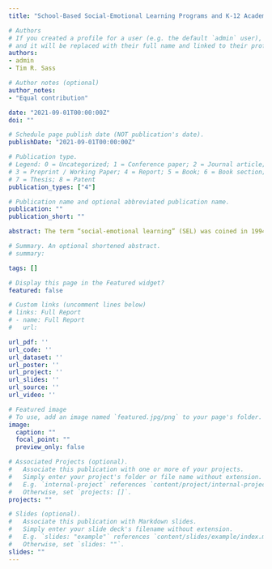 ```yaml
---
title: "School-Based Social-Emotional Learning Programs and K-12 Academic Achievement: A Review of the Literature"

# Authors
# If you created a profile for a user (e.g. the default `admin` user), write the username (folder name) here 
# and it will be replaced with their full name and linked to their profile.
authors:
- admin
- Tim R. Sass

# Author notes (optional)
author_notes:
- "Equal contribution"

date: "2021-09-01T00:00:00Z"
doi: ""

# Schedule page publish date (NOT publication's date).
publishDate: "2021-09-01T00:00:00Z"

# Publication type.
# Legend: 0 = Uncategorized; 1 = Conference paper; 2 = Journal article;
# 3 = Preprint / Working Paper; 4 = Report; 5 = Book; 6 = Book section;
# 7 = Thesis; 8 = Patent
publication_types: ["4"]

# Publication name and optional abbreviated publication name.
publication: ""
publication_short: ""

abstract: The term “social-emotional learning” (SEL) was coined in 1994.  While specific definitions vary, it generally refers to the process of developing interpersonal skills, self-awareness, and the self-control that are important to success in school and beyond. The Collaborative for Academic, Social, and Emotional Learning (CASEL) has established five specific core competencies in social-emotional learning: self-awareness, self-management, social awareness, relationship skills, and responsible decision-making.  CASEL’s logic model (CASEL, 2008) suggests that SEL can promote positive academic outcomes through both direct and indirect pathways. By promoting the core competencies, they reason that SEL will allow individual students to take greater advantage of classroom learning, students will be less likely to disrupt peers, and there will be a more positive school learning environment. It is also argued that SEL will produce greater attachment to school and reduce engagement in risky behaviors, which indirectly enhance student academic success.  While the integration of social-emotional learning within schools’ curricula has been growing for many years, concerns over social isolation and the mental well-being of students during the COVID-19 pandemic have heightened interest in social-emotional learning (Yoder et al., 2020). 

# Summary. An optional shortened abstract.
# summary: 

tags: []

# Display this page in the Featured widget?
featured: false

# Custom links (uncomment lines below)
# links: Full Report
# - name: Full Report
#   url: 

url_pdf: ''
url_code: ''
url_dataset: ''
url_poster: ''
url_project: ''
url_slides: ''
url_source: ''
url_video: ''

# Featured image
# To use, add an image named `featured.jpg/png` to your page's folder. 
image:
  caption: ""
  focal_point: ""
  preview_only: false

# Associated Projects (optional).
#   Associate this publication with one or more of your projects.
#   Simply enter your project's folder or file name without extension.
#   E.g. `internal-project` references `content/project/internal-project/index.md`.
#   Otherwise, set `projects: []`.
projects: ""

# Slides (optional).
#   Associate this publication with Markdown slides.
#   Simply enter your slide deck's filename without extension.
#   E.g. `slides: "example"` references `content/slides/example/index.md`.
#   Otherwise, set `slides: ""`.
slides: ""
---
```



